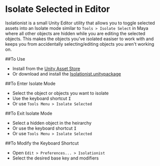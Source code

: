 # Isolate Selected in Editor

Isolationist is a small Unity Editor utility that allows you to toggle selected assets into an Isolate mode similar to `Tools > Isolate Select` in Maya where all other objects are hidden while you are editing the selected objects. This makes the objects you've isolated easiser to work with and keeps you from accidentally selecting/editing objects you aren't working on.

##To Use
- Install from the [Unity Asset Store](https://www.assetstore.unity3d.com/#!/content/57758)
- Or download and install the [Isolationist.unitypackage](https://github.com/bjennings76/isolationist-unity/raw/master/Isolationist.unitypackage)

##To Enter Isolate Mode
- Select the object or objects you want to isolate
- Use the keyboard shortcut <kbd>I</kbd>
- Or use `Tools Menu > Isolate Selected`

##To Exit Isolate Mode
- Select a hidden object in the heirarchy
- Or use the keyboard shortcut <kbd>I</kbd>
- Or use `Tools Menu > Isolate Selected`

##To Modify the Keyboard Shortcut
- Open `Edit > Preferences... > Isolationist` 
- Select the desired base key and modifiers

